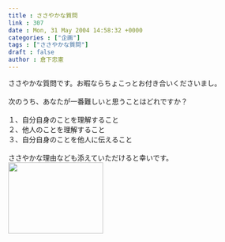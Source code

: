 ```yaml
---
title : ささやかな質問
link : 307
date : Mon, 31 May 2004 14:58:32 +0000
categories : ["企画"]
tags : ["ささやかな質問"]
draft : false
author : 倉下忠憲
---
```


ささやかな質問です。お暇ならちょこっとお付き合いくださいまし。<BR><BR>次のうち、あなたが一番難しいと思うことはどれですか？<BR><BR>１、自分自身のことを理解すること<BR>２、他人のことを理解すること<BR>３、自分自身のことを他人に伝えること<BR><BR>ささやかな理由なども添えていただけると幸いです。<br><img src="/7000/u6947/1000/FI214854_0E.jpg" width="192" height="144"><br><br>
